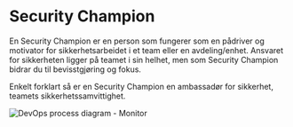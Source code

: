 # Security Champion

<div className="row category-into">
    <div className="column">
        <p> 
            En Security Champion er en person som fungerer som en pådriver og motivator for sikkerhetsarbeidet i et team eller en avdeling/enhet. Ansvaret for sikkerheten ligger på teamet i sin helhet, men som Security Champion bidrar du til bevisstgjøring og fokus.
        </p>
        <p>
            Enkelt forklart så er en Security Champion en ambassadør for sikkerhet, teamets sikkerhetssamvittighet.
        </p>
    </div>
    <div className="column">
        <img alt="DevOps process diagram - Monitor" src="/img/devops_monitor.svg"/>
    </div>
</div>
